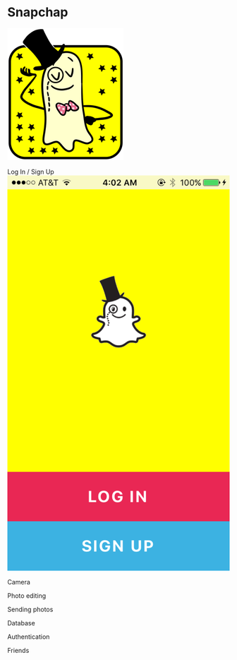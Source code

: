 # Snapchap
![Snapchap doodle](/snapchap/www/img/snapchap-doodle300.png?raw=true "Profile view image")

Log In / Sign Up
![Snapchap icon](/snapchap/www/img/screenshots/login2.png?raw=true "LogInSignUp view icon")

Camera

Photo editing

Sending photos

Database

Authentication

Friends


